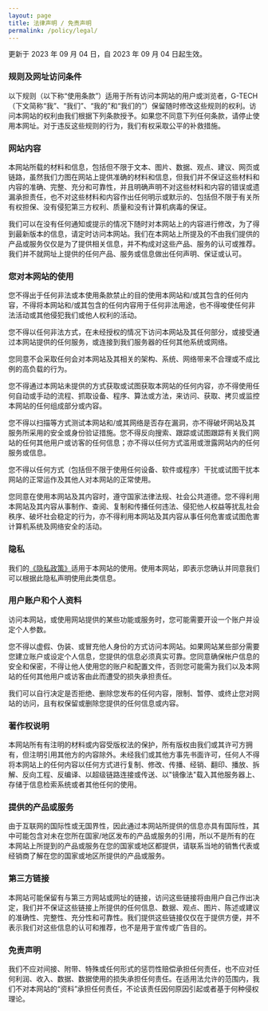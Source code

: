 ```yaml
---
layout: page
title: 法律声明 / 免责声明
permalink: /policy/legal/
---
```


更新于 2023 年 09 月 04 日，自 2023 年 09 月 04 日起生效。

### 规则及网址访问条件

以下规则（以下称“使用条款”）适用于所有访问本网站的用户或浏览者，G-TECH（下文简称“我”、“我们”、“我的”和“我们的”）保留随时修改这些规则的权利。访问本网站的权利由我们根据下列条款授予。如果您不同意下列任何条款，请停止使用本网址。对于违反这些规则的行为，我们有权采取公平的补救措施。

### 网站内容

本网站所载的材料和信息，包括但不限于文本、图片、数据、观点、建议、网页或链路，虽然我们力图在网站上提供准确的材料和信息，但我们并不保证这些材料和内容的准确、完整、充分和可靠性，并且明确声明不对这些材料和内容的错误或遗漏承担责任，也不对这些材料和内容作出任何明示或默示的、包括但不限于有关所有权担保、没有侵犯第三方权利、质量和没有计算机病毒的保证。

我们可以在没有任何通知或提示的情况下随时对本网站上的内容进行修改，为了得到最新版本的信息，请定时访问本网站。我们在本网站上所提及的不由我们提供的产品或服务仅仅是为了提供相关信息，并不构成对这些产品、服务的认可或推荐。 我们并不就网址上提供的任何产品、服务或信息做出任何声明、保证或认可。

### 您对本网站的使用

您不得出于任何非法或本使用条款禁止的目的使用本网站和/或其包含的任何内容，不得将本网站和/或其包含的任何内容用于任何非法用途，也不得唆使任何非法活动或其他侵犯我们或他人权利的活动。

您不得以任何非法方式，在未经授权的情况下访问本网站及其任何部分，或接受通过本网站提供的任何服务，或连接到我们服务器的任何其他系统或网络。

您同意不会采取任何会对本网站及其相关的架构、系统、网络带来不合理或不成比例的高负载的行为。

您不得通过本网站未提供的方式获取或试图获取本网站的任何内容，亦不得使用任何自动或手动的流程、抓取设备、程序、算法或方法，来访问、获取、拷贝或监控本网站的任何组成部分或内容。

您不得以扫描等方式测试本网站和/或其网络是否存在漏洞，亦不得破坏网站及其服务所采用的安全或身份验证措施。您不得反向搜索、跟踪或试图跟踪有关我们网站的任何其他用户或访客的任何信息；亦不得以任何方式滥用或泄露网站内的任何服务或信息。

您不得以任何方式（包括但不限于使用任何设备、软件或程序）干扰或试图干扰本网站的正常运作及其他人对本网站的正常使用。

您同意在使用本网站及其内容时，遵守国家法律法规、社会公共道德。您不得利用本网站及其内容从事制作、查阅、复制和传播任何违法、侵犯他人权益等扰乱社会秩序、破坏社会稳定的行为，亦不得利用本网站及其内容从事任何危害或试图危害计算机系统及网络安全的活动。

### 隐私

我们的[《隐私政策》](/policy/private/)适用于本网站的使用。使用本网站，即表示您确认并同意我们可以根据此隐私声明使用此类信息。

### 用户账户和个人资料

访问本网站，或使用网站提供的某些功能或服务时，您可能需要开设一个账户并设定个人参数。

您不得以虚假、伪装、或冒充他人身份的方式访问本网站。如果网站某些部分需要您建立账户或设定个人信息，您提供的信息必须真实可靠。您同意确保帐户信息的安全和保密，不得让他人使用您的账户和配置文件，否则您可能需为我们以及本网站的任何其他用户或访客由此而遭受的损失承担责任。

我们可以自行决定是否拒绝、删除您发布的任何内容，限制、暂停、或终止您对网站的访问，且有权保留或删除您提供的任何信息或内容。

### 著作权说明

本网站所有有注明的材料或内容受版权法的保护，所有版权由我们或其许可方拥有，但注明引用其他方的内容除外。未经我们或其他方事先书面许可，任何人不得将本网站上的任何内容以任何方式进行复制、修改、传播、经销、翻印、播放、拆解、反向工程、反编译、以超级链路连接或传送、以"镜像法"载入其他服务器上、存储于信息检索系统或者其他任何的使用。

### 提供的产品或服务

由于互联网的国际性或无国界性，因此通过本网站所提供的信息亦具有国际性，其中可能包含对未在您所在国家/地区发布的产品或服务的引用，所以不是所有的在本网站上所提到的产品或服务在您的国家或地区都提供，请联系当地的销售代表或经销商了解在您的国家或地区所提供的产品或服务。

### 第三方链接

本网站可能保留有与第三方网站或网址的链接，访问这些链接将由用户自己作出决定，我们并不保证这些链接上所提供的任何信息、数据、观点、图片、陈述或建议的准确性、完整性、充分性和可靠性。我们提供这些链接仅仅在于提供方便，并不表示我们对这些信息的认可和推荐，也不是用于宣传或广告目的。

### 免责声明

我们不应对间接、附带、特殊或任何形式的惩罚性赔偿承担任何责任，也不应对任何利润、收入、数据、数据使用的损失承担任何责任。在适用法允许的范围内，我们不对本网站的“资料”承担任何责任，不论该责任因何原因引起或者基于何种侵权理论。
